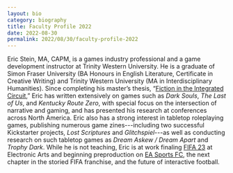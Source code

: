 ```yaml
---
layout: bio
category: biography
title: Faculty Profile 2022
date: 2022-08-30
permalink: 2022/08/30/faculty-profile-2022
---
```


Eric Stein, MA, CAPM, is a games industry professional and a game development instructor at Trinity Western University. He is a graduate of Simon Fraser University (BA Honours in English Literature, Certificate in Creative Writing) and Trinity Western University (MA in Interdisciplinary Humanities). Since completing his master’s thesis, “[Fiction in the Integrated Circuit](https://twu.arcabc.ca/islandora/object/twu:456),” Eric has written extensively on games such as *Dark Souls*, *The Last of Us*, and *Kentucky Route Zero*, with special focus on the intersection of narrative and gaming, and has presented his research at conferences across North America. Eric also has a strong interest in tabletop roleplaying games, publishing numerous game zines---including two successful Kickstarter projects, *Lost Scriptures* and *Glitchspiel*---as well as conducting research on such tabletop games as *Dream Askew / Dream Apart* and *Trophy Dark*. While he is not teaching, Eric is at work finaling [FIFA 23](https://www.ea.com/games/fifa/fifa-23) at Electronic Arts and beginning preproduction on [EA Sports FC](https://www.ea.com/news/ea-sports-fc), the next chapter in the storied FIFA franchise, and the future of interactive football.
